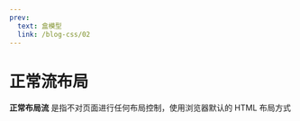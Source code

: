 ```yaml
---
prev:
  text: 盒模型
  link: /blog-css/02
---
```



<!-- **CSS 布局** 是我们开发页面的基础之一，使用合理的布局来组织页面上类目繁多的元素，可以使我们的页面内容更加流畅，外形更加美观。下面会简单介绍几种常见的布局 -->
# 正常流布局

**正常布局流** 是指不对页面进行任何布局控制，使用浏览器默认的 HTML 布局方式

